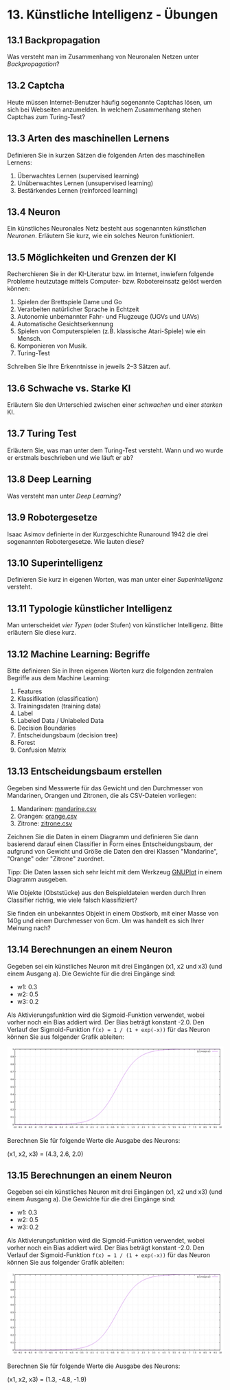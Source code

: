 # 13. Künstliche Intelligenz - Übungen

## 13.1 Backpropagation
Was versteht man im Zusammenhang von Neuronalen Netzen unter _Backpropagation_?


## 13.2 Captcha
Heute müssen Internet-Benutzer häufig sogenannte Captchas lösen, um sich bei Webseiten anzumelden. In welchem Zusammenhang stehen Captchas zum Turing-Test?


## 13.3 Arten des maschinellen Lernens
Definieren Sie in kurzen Sätzen die folgenden Arten des maschinellen Lernens:

  1. Überwachtes Lernen (supervised learning)
  2. Unüberwachtes Lernen (unsupervised learning)
  3. Bestärkendes Lernen (reinforced learning)


## 13.4 Neuron
Ein künstliches Neuronales Netz besteht aus sogenannten _künstlichen Neuronen_. Erläutern Sie kurz, wie ein solches Neuron funktioniert.


## 13.5 Möglichkeiten und Grenzen der KI
Recherchieren Sie in der KI-Literatur bzw. im Internet, inwiefern folgende Probleme heutzutage mittels Computer- bzw. Robotereinsatz gelöst werden können:

  1. Spielen der Brettspiele Dame und Go
  2. Verarbeiten natürlicher Sprache in Echtzeit
  3. Autonomie unbemannter Fahr- und Flugzeuge (UGVs und UAVs)
  4. Automatische Gesichtserkennung
  5. Spielen von Computerspielen (z.B. klassische Atari-Spiele) wie ein Mensch.
  6. Komponieren von Musik.
  7. Turing-Test

Schreiben Sie Ihre Erkenntnisse in jeweils 2–3 Sätzen auf.


## 13.6 Schwache vs. Starke KI
Erläutern Sie den Unterschied zwischen einer _schwachen_ und einer _starken_ KI.


## 13.7 Turing Test
Erläutern Sie, was man unter dem Turing-Test versteht. Wann und wo wurde er erstmals beschrieben und wie läuft er ab?


## 13.8 Deep Learning
Was versteht man unter _Deep Learning_?


## 13.9 Robotergesetze
Isaac Asimov definierte in der Kurzgeschichte Runaround 1942 die drei sogenannten Robotergesetze. Wie lauten diese?


## 13.10 Superintelligenz
Definieren Sie kurz in eigenen Worten, was man unter einer _Superintelligenz_ versteht.


## 13.11 Typologie künstlicher Intelligenz
Man unterscheidet _vier Typen_ (oder Stufen) von künstlicher Intelligenz. Bitte erläutern Sie diese kurz.


## 13.12 Machine Learning: Begriffe
Bitte definieren Sie in Ihren eigenen Worten kurz die folgenden zentralen Begriffe aus dem Machine Learning:

  1. Features
  2. Klassifikation (classification)
  3. Trainingsdaten (training data)
  4. Label
  5. Labeled Data / Unlabeled Data
  6. Decision Boundaries
  7. Entscheidungsbaum (decision tree)
  8. Forest
  9. Confusion Matrix


## 13.13 Entscheidungsbaum erstellen
Gegeben sind Messwerte für das Gewicht und den Durchmesser von Mandarinen, Orangen und Zitronen, die als CSV-Dateien vorliegen:

  1. Mandarinen: [mandarine.csv](data/mandarine.csv)
  2. Orangen: [orange.csv](data/orange.csv)
  3. Zitrone: [zitrone.csv](data/zitrone.csv)

Zeichnen Sie die Daten in einem Diagramm und definieren Sie dann basierend darauf einen Classifier in Form eines Entscheidungsbaum, der aufgrund von Gewicht und Größe die Daten den drei Klassen "Mandarine", "Orange" oder "Zitrone" zuordnet.

Tipp: Die Daten lassen sich sehr leicht mit dem Werkzeug [GNUPlot](http://www.gnuplot.info) in einem Diagramm ausgeben.

Wie Objekte (Obststücke) aus den Beispieldateien werden durch Ihren Classifier richtig, wie viele falsch klassifiziert?

Sie finden ein unbekanntes Objekt in einem Obstkorb, mit einer Masse von 140g und einem Durchmesser von 6cm. Um was handelt es sich Ihrer Meinung nach?


## 13.14 Berechnungen an einem Neuron
Gegeben sei ein künstliches Neuron mit drei Eingängen (x1, x2 und x3) (und einem Ausgang a). Die Gewichte für die drei Eingänge sind:

  * w1: 0.3
  * w2: 0.5
  * w3: 0.2

Als Aktivierungsfunktion wird die Sigmoid-Funktion verwendet, wobei vorher noch ein Bias addiert wird. Der Bias beträgt konstant -2.0. Den Verlauf der Sigmoid-Funktion `f(x) = 1 / (1 + exp(-x))` für das Neuron können Sie aus folgender Grafik ableiten:

![](img/sigmoid.png)

Berechnen Sie für folgende Werte die Ausgabe des Neurons:

(x1, x2, x3) = (4.3, 2.6, 2.0)


## 13.15 Berechnungen an einem Neuron
Gegeben sei ein künstliches Neuron mit drei Eingängen (x1, x2 und x3) (und einem Ausgang a). Die Gewichte für die drei Eingänge sind:

  * w1: 0.3
  * w2: 0.5
  * w3: 0.2

Als Aktivierungsfunktion wird die Sigmoid-Funktion verwendet, wobei vorher noch ein Bias addiert wird. Der Bias beträgt konstant -2.0. Den Verlauf der Sigmoid-Funktion `f(x) = 1 / (1 + exp(-x))` für das Neuron können Sie aus folgender Grafik ableiten:

![](img/sigmoid.png)

Berechnen Sie für folgende Werte die Ausgabe des Neurons:

(x1, x2, x3) = (1.3, -4.8, -1.9)


